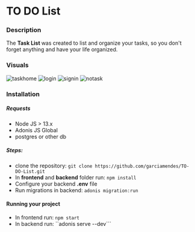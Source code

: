 # TO DO List

### Description
The <strong> Task List </strong> was created to list and organize your tasks, so you don't forget anything and have your life organized.

### Visuals
![taskhome](https://user-images.githubusercontent.com/50915625/99885957-93c58f00-2c17-11eb-92f8-26dbe3a2d741.PNG)
![login](https://user-images.githubusercontent.com/50915625/99886009-046cab80-2c18-11eb-82a4-f2e2efba2657.PNG)
![signin](https://user-images.githubusercontent.com/50915625/99886021-13ebf480-2c18-11eb-967f-ac98112476fd.PNG)
![notask](https://user-images.githubusercontent.com/50915625/99886023-1cdcc600-2c18-11eb-8601-881ad5554d5e.PNG)


### Installation
##### Requests
- Node JS > 13.x
- Adonis JS Global
- postgres or other db

##### Steps:
- clone the repository: ```git clone https://github.com/garciamendes/TO-DO-List.git```
- In **frontend** and **backend** folder run:
```npm install```
- Configure your backend **.env** file
- Run migrations in backend: ```adonis migration:run```

#### Running your project
- In frontend run: ```npm start``` 
- In backend run: ``adonis serve --dev```
